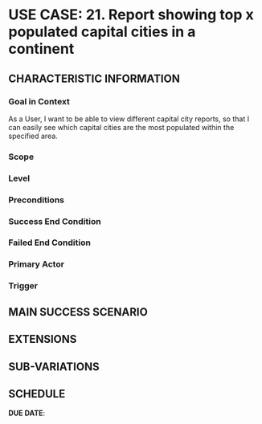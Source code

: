 # USE CASE: 21. Report showing top x populated capital cities in a continent

## CHARACTERISTIC INFORMATION

### Goal in Context
As a User, I want to be able to view different capital city reports, so that I can easily see which capital cities are the most populated within the specified area.


### Scope



### Level



### Preconditions



### Success End Condition



### Failed End Condition



### Primary Actor



### Trigger



## MAIN SUCCESS SCENARIO



## EXTENSIONS



## SUB-VARIATIONS



## SCHEDULE

**DUE DATE**:


